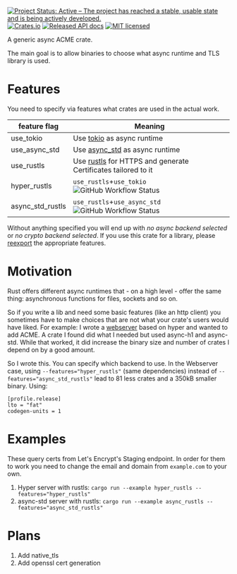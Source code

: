 [![Project Status: Active – The project has reached a stable, usable state and is being actively developed.](https://www.repostatus.org/badges/latest/active.svg)](https://www.repostatus.org/#active)
[![Crates.io][crates-badge]][crates-url]
[![Released API docs](https://docs.rs/async-acme/badge.svg)](https://docs.rs/async-acme)
[![MIT licensed][mit-badge]][mit-url]

[crates-badge]: https://img.shields.io/crates/v/async-acme.svg
[crates-url]: https://crates.io/crates/async-acme
[mit-badge]: https://img.shields.io/badge/license-MIT-blue.svg
[mit-url]: https://github.com/User65k/async-acme/blob/master/LICENSE

A generic async ACME crate.

The main goal is to allow binaries to choose what async runtime and TLS library is used.

# Features
You need to specify via features what crates are used in the actual work.

|feature flag|Meaning|
|---|---|
|use_tokio | Use [tokio](https://crates.io/crates/tokio) as async runtime|
|use_async_std | Use [async_std](https://crates.io/crates/async_std) as async runtime|
|use_rustls | Use [rustls](https://crates.io/crates/rustls) for HTTPS and generate Certificates tailored to it|
|hyper_rustls | `use_rustls`+`use_tokio` ![GitHub Workflow Status](https://img.shields.io/github/actions/workflow/status/User65k/async-acme/example_hyper_rustls.yml) |
|async_std_rustls | `use_rustls`+`use_async_std` ![GitHub Workflow Status](https://img.shields.io/github/actions/workflow/status/User65k/async-acme/example_async_std_rustls.yml)|

Without anything specified you will end up with *no async backend selected* or *no crypto backend selected*.
If you use this crate for a library, please [reexport](https://doc.rust-lang.org/cargo/reference/features.html#dependency-features) the appropriate features.

# Motivation

Rust offers different async runtimes that - on a high level - offer the same thing: asynchronous functions for files, sockets and so on.

So if you write a lib and need some basic features (like an http client) you sometimes have to make choices that are not what your crate's users would have liked.
For example:
I wrote a [webserver](https://github.com/User65k/flash_rust_ws) based on hyper and wanted to add ACME.
A crate I found did what I needed but used async-h1 and async-std. While that worked, it did increase the binary size and number of crates I depend on by a good amount.

So I wrote this. You can specify which backend to use.
In the Webserver case, using `--features="hyper_rustls"` (same dependencies) instead of `--features="async_std_rustls"` lead to 81 less crates and a 350kB smaller binary.
Using:
```
[profile.release]
lto = "fat"
codegen-units = 1
```

# Examples
These query certs from Let's Encrypt's Staging endpoint.
In order for them to work you need to change the email and domain from `example.com` to your own.

1. Hyper server with rustls: `cargo run --example hyper_rustls --features="hyper_rustls"`
2. async-std server with rustls: `cargo run --example async_rustls --features="async_std_rustls"`

# Plans

1. Add native_tls
2. Add openssl cert generation

